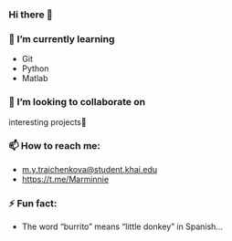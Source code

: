 ### Hi there 👋



### 🌱 I’m currently learning
- Git
- Python
- Matlab

### 👯 I’m looking to collaborate on
interesting projects🤔


### 📫 How to reach me:
- m.y.traichenkova@student.khai.edu
- https://t.me/Marminnie


### ⚡ Fun fact: 
- The word “burrito” means “little donkey” in Spanish...

<!--
**MarynaTraichenkova/MarynaTraichenkova** is a ✨ _special_ ✨ repository because its `README.md` (this file) appears on your GitHub profile.
